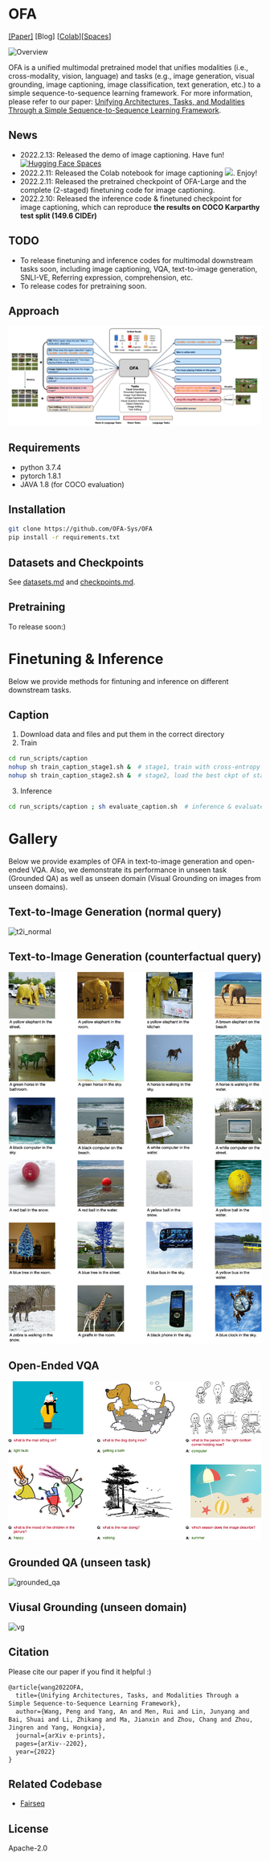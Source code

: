 # OFA

[[Paper]](http://arxiv.org/abs/2202.03052) [Blog] [[Colab](colab.md)][[Spaces](spaces.md)]

![Overview](examples/overview.png)

OFA is a unified multimodal pretrained model that unifies modalities (i.e., cross-modality, vision, language) and tasks 
(e.g., image generation, visual grounding, image captioning, image classification, text generation, etc.) 
to a simple sequence-to-sequence learning framework. For more information, please refer to our paper: [Unifying Architectures, Tasks, and Modalities Through a Simple Sequence-to-Sequence Learning Framework](http://arxiv.org/abs/2202.03052).


## News
* 2022.2.13: Released the demo of image captioning. Have fun! [![Hugging Face Spaces](https://img.shields.io/badge/%F0%9F%A4%97%20Hugging%20Face-Spaces-blue)](https://huggingface.co/spaces/OFA-Sys/OFA-Image_Caption)
* 2022.2.11: Released the Colab notebook for image captioning [![][colab]](https://colab.research.google.com/drive/1Q4eNhhhLcgOP4hHqwZwU1ijOlabgve1W?usp=sharing). Enjoy! 
* 2022.2.11: Released the pretrained checkpoint of OFA-Large and the complete (2-staged) finetuning code for image captioning.
* 2022.2.10: Released the inference code & finetuned checkpoint for image captioning, which can reproduce **the results on COCO Karparthy test split (149.6 CIDEr)**

[colab]: <https://colab.research.google.com/assets/colab-badge.svg>

## TODO
* To release finetuning and inference codes for multimodal downstream tasks soon, including image captioning, VQA, text-to-image generation, SNLI-VE, Referring expression, comprehension, etc. 
* To release codes for pretraining soon.


## Approach
![approach](examples/approach.jpg)


## Requirements
* python 3.7.4
* pytorch 1.8.1
* JAVA 1.8 (for COCO evaluation)


## Installation
```bash
git clone https://github.com/OFA-Sys/OFA
pip install -r requirements.txt
```


## Datasets and Checkpoints
See [datasets.md](datasets.md) and [checkpoints.md](checkpoints.md).


## Pretraining
To release soon:)


# Finetuning & Inference
Below we provide methods for fintuning and inference on different downstream tasks.
## Caption
1. Download data and files and put them in the correct directory
2. Train
```bash
cd run_scripts/caption
nohup sh train_caption_stage1.sh &  # stage1, train with cross-entropy loss
nohup sh train_caption_stage2.sh &  # stage2, load the best ckpt of stage1 and train with CIDEr optimization 
```
3. Inference
```bash
cd run_scripts/caption ; sh evaluate_caption.sh  # inference & evaluate
```

# Gallery
Below we provide examples of OFA in text-to-image generation and open-ended VQA. Also, we demonstrate its performance in unseen task (Grounded QA) as well as unseen domain (Visual Grounding on images from unseen domains). 

## Text-to-Image Generation (normal query)
![t2i_normal](examples/normal_images.png)

## Text-to-Image Generation (counterfactual query)
![t2i_counterfactual](examples/counterfactual_images.png)

## Open-Ended VQA
![open_vqa](examples/open_vqa.png)

## Grounded QA (unseen task)
![grounded_qa](examples/grounded_qa.png)

## Viusal Grounding (unseen domain)
![vg](examples/viusal_grounding.png)


## Citation
Please cite our paper if you find it helpful :)

```
@article{wang2022OFA,
  title={Unifying Architectures, Tasks, and Modalities Through a Simple Sequence-to-Sequence Learning Framework},
  author={Wang, Peng and Yang, An and Men, Rui and Lin, Junyang and Bai, Shuai and Li, Zhikang and Ma, Jianxin and Zhou, Chang and Zhou, Jingren and Yang, Hongxia},
  journal={arXiv e-prints},
  pages={arXiv--2202},
  year={2022}
}
```


## Related Codebase
* [Fairseq](https://github.com/pytorch/fairseq)


## License
Apache-2.0
